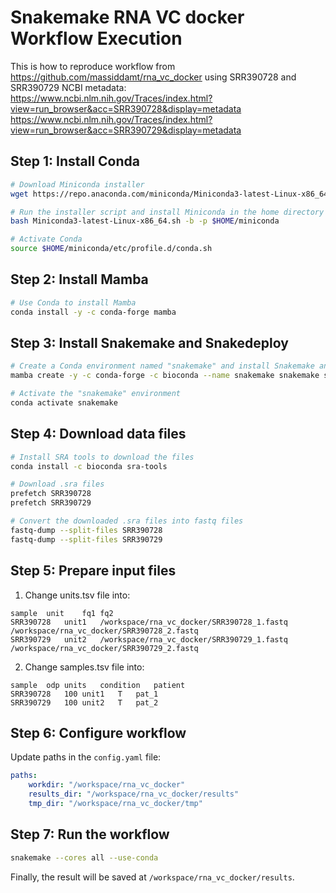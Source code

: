 # Snakemake RNA VC docker Workflow Execution

This is how to reproduce workflow from https://github.com/massiddamt/rna_vc_docker
using SRR390728 and SRR390729
NCBI metadata:
https://www.ncbi.nlm.nih.gov/Traces/index.html?view=run_browser&acc=SRR390728&display=metadata
https://www.ncbi.nlm.nih.gov/Traces/index.html?view=run_browser&acc=SRR390729&display=metadata

## Step 1: Install Conda

```bash
# Download Miniconda installer
wget https://repo.anaconda.com/miniconda/Miniconda3-latest-Linux-x86_64.sh

# Run the installer script and install Miniconda in the home directory
bash Miniconda3-latest-Linux-x86_64.sh -b -p $HOME/miniconda

# Activate Conda
source $HOME/miniconda/etc/profile.d/conda.sh
```

## Step 2: Install Mamba

```bash
# Use Conda to install Mamba
conda install -y -c conda-forge mamba
```

## Step 3: Install Snakemake and Snakedeploy

```bash
# Create a Conda environment named "snakemake" and install Snakemake and Snakedeploy
mamba create -y -c conda-forge -c bioconda --name snakemake snakemake snakedeploy

# Activate the "snakemake" environment
conda activate snakemake
```

## Step 4: Download data files

```bash
# Install SRA tools to download the files
conda install -c bioconda sra-tools

# Download .sra files
prefetch SRR390728
prefetch SRR390729

# Convert the downloaded .sra files into fastq files
fastq-dump --split-files SRR390728
fastq-dump --split-files SRR390729
```

## Step 5: Prepare input files

1. Change units.tsv file into:

```
sample	unit	fq1	fq2
SRR390728	unit1	/workspace/rna_vc_docker/SRR390728_1.fastq	/workspace/rna_vc_docker/SRR390728_2.fastq
SRR390729	unit2	/workspace/rna_vc_docker/SRR390729_1.fastq	/workspace/rna_vc_docker/SRR390729_2.fastq
```

2. Change samples.tsv file into:

```
sample	odp	units	condition	patient
SRR390728	100	unit1	T	pat_1
SRR390729	100	unit2	T	pat_2
```

## Step 6: Configure workflow

Update paths in the `config.yaml` file:

```yaml
paths:
    workdir: "/workspace/rna_vc_docker"
    results_dir: "/workspace/rna_vc_docker/results"
    tmp_dir: "/workspace/rna_vc_docker/tmp"
```

## Step 7: Run the workflow

```bash
snakemake --cores all --use-conda
```

Finally, the result will be saved at `/workspace/rna_vc_docker/results`.
